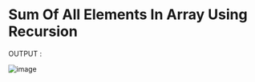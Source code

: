 # Sum Of All Elements In Array Using Recursion

OUTPUT : 

![image](https://user-images.githubusercontent.com/97858274/232325234-6b1a2ae9-a7c0-4df6-8916-17e07461328b.png)
